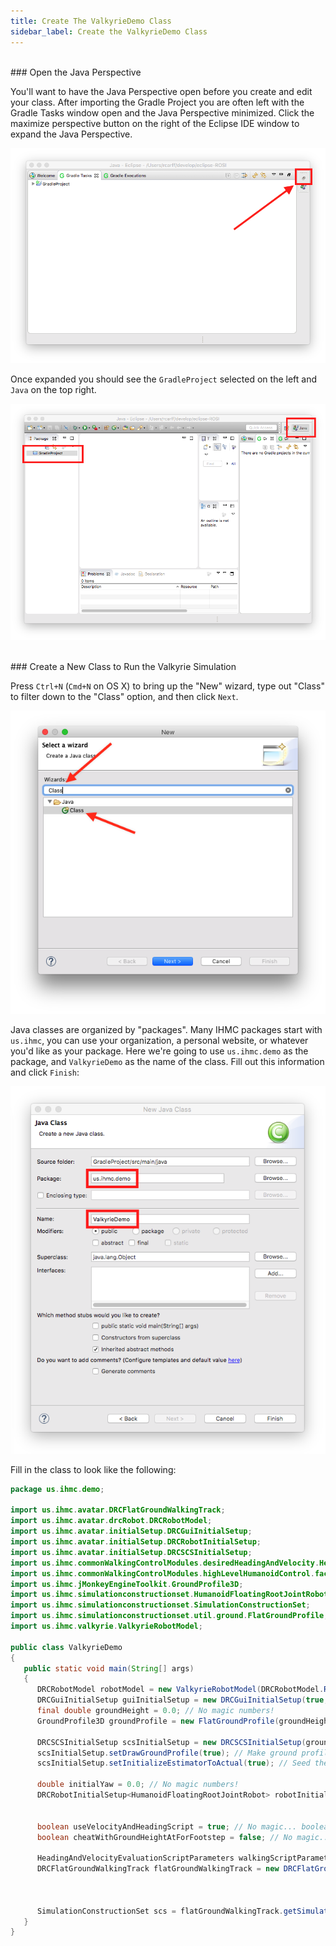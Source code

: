 ```yaml
---
title: Create The ValkyrieDemo Class
sidebar_label: Create the ValkyrieDemo Class
---
```


<br/> 
 ### Open the Java Perspective

You'll want to have the Java Perspective open before you create and edit your class.  After importing the Gradle Project you are often left with the Gradle Tasks window open and the Java Perspective minimized. Click the maximize perspective button on the right of the Eclipse IDE window to expand the Java Perspective.

![Wizard Search](/img/quickstart/eclipseAfterGradleImport.png)

Once expanded you should see the `GradleProject` selected on the left and `Java` on the top right.

![Wizard Search](/img/quickstart/eclipseJavaPerspective.png)

<br/> 
### Create a New Class to Run the Valkyrie Simulation

Press `Ctrl+N` (`Cmd+N` on OS X) to bring up the "New" wizard, type out "Class" to filter down to the "Class" option, and then click `Next`.

![Wizard Search](/img/quickstart/eclipseNewFileWizard.png)

Java classes are organized by "packages". Many IHMC packages start with `us.ihmc`, you can use your organization, a personal website, or whatever you'd like as your package. Here we're going to use `us.ihmc.demo` as the package, and `ValkyrieDemo` as the name of the class. Fill out this information and click `Finish`:

![New Class Wizard](/img/quickstart/eclipseNewClassWizard.png)

Fill in the class to look like the following:

```java
package us.ihmc.demo;

import us.ihmc.avatar.DRCFlatGroundWalkingTrack;
import us.ihmc.avatar.drcRobot.DRCRobotModel;
import us.ihmc.avatar.initialSetup.DRCGuiInitialSetup;
import us.ihmc.avatar.initialSetup.DRCRobotInitialSetup;
import us.ihmc.avatar.initialSetup.DRCSCSInitialSetup;
import us.ihmc.commonWalkingControlModules.desiredHeadingAndVelocity.HeadingAndVelocityEvaluationScriptParameters;
import us.ihmc.commonWalkingControlModules.highLevelHumanoidControl.factories.WalkingProvider;
import us.ihmc.jMonkeyEngineToolkit.GroundProfile3D;
import us.ihmc.simulationconstructionset.HumanoidFloatingRootJointRobot;
import us.ihmc.simulationconstructionset.SimulationConstructionSet;
import us.ihmc.simulationconstructionset.util.ground.FlatGroundProfile;
import us.ihmc.valkyrie.ValkyrieRobotModel;

public class ValkyrieDemo
{
   public static void main(String[] args)
   {
      DRCRobotModel robotModel = new ValkyrieRobotModel(DRCRobotModel.RobotTarget.SCS, false); // Construct the Valkyrie robot model for simulation.
      DRCGuiInitialSetup guiInitialSetup = new DRCGuiInitialSetup(true, false); // Helper configuration object for setting up the Simulation GUI
      final double groundHeight = 0.0; // No magic numbers!
      GroundProfile3D groundProfile = new FlatGroundProfile(groundHeight); // Construct a ground profile

      DRCSCSInitialSetup scsInitialSetup = new DRCSCSInitialSetup(groundProfile, robotModel.getSimulateDT()); // Helper configuration object for setting up Simulation Construction Set
      scsInitialSetup.setDrawGroundProfile(true); // Make ground profile visible
      scsInitialSetup.setInitializeEstimatorToActual(true); // Seed the state estimator with a perfect starting configuration

      double initialYaw = 0.0; // No magic numbers!
      DRCRobotInitialSetup<HumanoidFloatingRootJointRobot> robotInitialSetup = robotModel.getDefaultRobotInitialSetup(groundHeight,
                                                                                                                      initialYaw); // Helper configuration object for the robot starting configuration

      boolean useVelocityAndHeadingScript = true; // No magic... booleans?
      boolean cheatWithGroundHeightAtForFootstep = false; // No magic... booleans?

      HeadingAndVelocityEvaluationScriptParameters walkingScriptParameters = new HeadingAndVelocityEvaluationScriptParameters();
      DRCFlatGroundWalkingTrack flatGroundWalkingTrack = new DRCFlatGroundWalkingTrack(robotInitialSetup,
                                                                                       guiInitialSetup, scsInitialSetup, useVelocityAndHeadingScript, cheatWithGroundHeightAtForFootstep,
                                                                                       robotModel, WalkingProvider.VELOCITY_HEADING_COMPONENT, walkingScriptParameters); // Construct a Flat Ground Walking Track, a re-usable sim environment we use to validate the basics of the walking algorithm

      SimulationConstructionSet scs = flatGroundWalkingTrack.getSimulationConstructionSet(); // Construct the SCS instance
   }
}
```